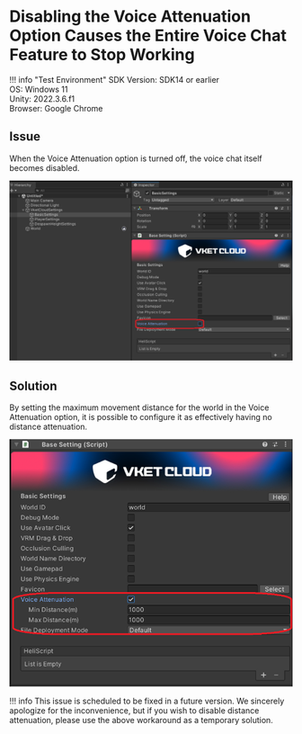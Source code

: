 # Disabling the Voice Attenuation Option Causes the Entire Voice Chat Feature to Stop Working

!!! info "Test Environment"
    SDK Version: SDK14 or earlier<br>
    OS: Windows 11<br>
    Unity: 2022.3.6.f1<br>
    Browser: Google Chrome

## Issue

When the Voice Attenuation option is turned off, the voice chat itself becomes disabled.

![VoiceAttenuation00](img/VoiceAttenuation00.jpg)

## Solution

By setting the maximum movement distance for the world in the Voice Attenuation option, it is possible to configure it as effectively having no distance attenuation.

![VoiceAttenuation01](img/VoiceAttenuation01.jpg)

!!! info
    This issue is scheduled to be fixed in a future version. We sincerely apologize for the inconvenience, but if you wish to disable distance attenuation, please use the above workaround as a temporary solution.
